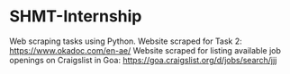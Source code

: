 # SHMT-Internship
Web scraping tasks using Python.
Website scraped for Task 2: https://www.okadoc.com/en-ae/
Website scraped for listing available job openings on Craigslist in Goa: https://goa.craigslist.org/d/jobs/search/jjj

